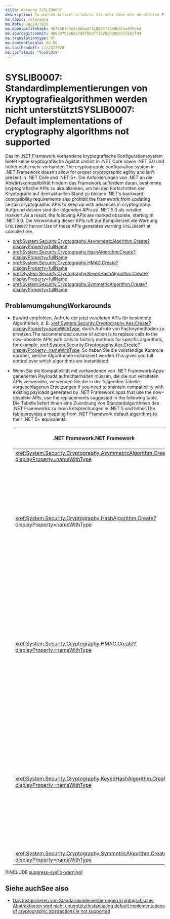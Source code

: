 ```yaml
---
title: Warnung SYSLIB0007
description: In diesem Artikel erfahren Sie mehr über die veralteten Elemente, die zur Kompilierzeit die Warnung SYSLIB0007 generieren.
ms.topic: reference
ms.date: 10/20/2020
ms.openlocfilehash: db7150fa3e3c566adf110034734e068fac079c6d
ms.sourcegitcommit: d8020797a6657d0fbbdff362b80300815f682f94
ms.translationtype: HT
ms.contentlocale: de-DE
ms.lasthandoff: 11/24/2020
ms.locfileid: "95685018"
---
```

# <a name="syslib0007-default-implementations-of-cryptography-algorithms-not-supported"></a><span data-ttu-id="2d577-103">SYSLIB0007: Standardimplementierungen von Kryptografiealgorithmen werden nicht unterstützt</span><span class="sxs-lookup"><span data-stu-id="2d577-103">SYSLIB0007: Default implementations of cryptography algorithms not supported</span></span>

<span data-ttu-id="2d577-104">Das im .NET Framework vorhandene kryptografische Konfigurationssystem bietet keine kryptografische Agilität und ist in .NET Core sowie .NET 5.0 und höher nicht mehr vorhanden.</span><span class="sxs-lookup"><span data-stu-id="2d577-104">The cryptographic configuration system in .NET Framework doesn't allow for proper cryptographic agility and isn't present in .NET Core and .NET 5+.</span></span> <span data-ttu-id="2d577-105">Die Anforderungen von .NET an die Abwärtskompatibilität hindern das Framework außerdem daran, bestimmte kryptografische APIs zu aktualisieren, um bei den Fortschritten der Kryptografie auf dem aktuellen Stand zu bleiben.</span><span class="sxs-lookup"><span data-stu-id="2d577-105">.NET's backward-compatibility requirements also prohibit the framework from updating certain cryptographic APIs to keep up with advances in cryptography.</span></span> <span data-ttu-id="2d577-106">Aufgrund dessen sind die folgenden APIs ab .NET 5.0 als veraltet markiert.</span><span class="sxs-lookup"><span data-stu-id="2d577-106">As a result, the following APIs are marked obsolete, starting in .NET 5.0.</span></span> <span data-ttu-id="2d577-107">Die Verwendung dieser APIs ruft zur Kompilierzeit die Warnung `SYSLIB0007` hervor.</span><span class="sxs-lookup"><span data-stu-id="2d577-107">Use of these APIs generates warning `SYSLIB0007` at compile time.</span></span>

- <xref:System.Security.Cryptography.AsymmetricAlgorithm.Create?displayProperty=fullName>
- <xref:System.Security.Cryptography.HashAlgorithm.Create?displayProperty=fullName>
- <xref:System.Security.Cryptography.HMAC.Create?displayProperty=fullName>
- <xref:System.Security.Cryptography.KeyedHashAlgorithm.Create?displayProperty=fullName>
- <xref:System.Security.Cryptography.SymmetricAlgorithm.Create?displayProperty=fullName>

## <a name="workarounds"></a><span data-ttu-id="2d577-108">Problemumgehung</span><span class="sxs-lookup"><span data-stu-id="2d577-108">Workarounds</span></span>

- <span data-ttu-id="2d577-109">Es wird empfohlen, Aufrufe der jetzt veralteten APIs für bestimmte Algorithmen, z. B. <xref:System.Security.Cryptography.Aes.Create?displayProperty=nameWithType>, durch Aufrufe von Factorymethoden zu ersetzen.</span><span class="sxs-lookup"><span data-stu-id="2d577-109">The recommended course of action is to replace calls to the now-obsolete APIs with calls to factory methods for specific algorithms, for example, <xref:System.Security.Cryptography.Aes.Create?displayProperty=nameWithType>.</span></span> <span data-ttu-id="2d577-110">So haben Sie die vollständige Kontrolle darüber, welche Algorithmen instanziiert werden.</span><span class="sxs-lookup"><span data-stu-id="2d577-110">This gives you full control over which algorithms are instantiated.</span></span>

- <span data-ttu-id="2d577-111">Wenn Sie die Kompatibilität mit vorhandenen von .NET Framework-Apps generierten Payloads aufrechterhalten müssen, die die nun veralteten APIs verwenden, verwenden Sie die in der folgenden Tabelle vorgeschlagenen Ersetzungen.</span><span class="sxs-lookup"><span data-stu-id="2d577-111">If you need to maintain compatibility with existing payloads generated by .NET Framework apps that use the now-obsolete APIs, use the replacements suggested in the following table.</span></span> <span data-ttu-id="2d577-112">Die Tabelle liefert Ihnen eine Zuordnung von Standardalgorithmen des .NET Frameworks zu ihren Entsprechungen in .NET 5 und höher.</span><span class="sxs-lookup"><span data-stu-id="2d577-112">The table provides a mapping from .NET Framework default algorithms to their .NET 5+ equivalents.</span></span>

  | <span data-ttu-id="2d577-113">.NET Framework</span><span class="sxs-lookup"><span data-stu-id="2d577-113">.NET Framework</span></span> | <span data-ttu-id="2d577-114">Mit .NET Core/.NET 5.0 und höher kompatible Ersetzung</span><span class="sxs-lookup"><span data-stu-id="2d577-114">.NET Core / .NET 5.0+ compatible replacement</span></span> | <span data-ttu-id="2d577-115">Bemerkungen</span><span class="sxs-lookup"><span data-stu-id="2d577-115">Remarks</span></span> |
  | - | - | - |
  | <xref:System.Security.Cryptography.AsymmetricAlgorithm.Create?displayProperty=nameWithType> | <xref:System.Security.Cryptography.RSA.Create?displayProperty=nameWithType> | |
  | <xref:System.Security.Cryptography.HashAlgorithm.Create?displayProperty=nameWithType> | <xref:System.Security.Cryptography.SHA1.Create?displayProperty=nameWithType> | <span data-ttu-id="2d577-116">Der SHA-1-Algorithmus gilt als nicht mehr nutzbar.</span><span class="sxs-lookup"><span data-stu-id="2d577-116">The SHA-1 algorithm is considered broken.</span></span> <span data-ttu-id="2d577-117">Sie sollten wenn möglich einen stärkeren Algorithmus verwenden.</span><span class="sxs-lookup"><span data-stu-id="2d577-117">Consider using a stronger algorithm if possible.</span></span> <span data-ttu-id="2d577-118">Wenden Sie sich an Ihren Sicherheitsberater, um weitere Schritte abzusprechen.</span><span class="sxs-lookup"><span data-stu-id="2d577-118">Consult your security advisor for further guidance.</span></span> |
  | <xref:System.Security.Cryptography.HMAC.Create?displayProperty=nameWithType> | <xref:System.Security.Cryptography.HMACSHA1.%23ctor> | <span data-ttu-id="2d577-119">Der HMACSHA1-Algorithmus sollte für die meisten modernen Anwendungen nicht verwendet werden.</span><span class="sxs-lookup"><span data-stu-id="2d577-119">The HMACSHA1 algorithm is discouraged for most modern applications.</span></span> <span data-ttu-id="2d577-120">Sie sollten wenn möglich einen stärkeren Algorithmus verwenden.</span><span class="sxs-lookup"><span data-stu-id="2d577-120">Consider using a stronger algorithm if possible.</span></span> <span data-ttu-id="2d577-121">Wenden Sie sich an Ihren Sicherheitsberater, um weitere Schritte abzusprechen.</span><span class="sxs-lookup"><span data-stu-id="2d577-121">Consult your security advisor for further guidance.</span></span> |
  | <xref:System.Security.Cryptography.KeyedHashAlgorithm.Create?displayProperty=nameWithType> | <xref:System.Security.Cryptography.HMACSHA1.%23ctor> | <span data-ttu-id="2d577-122">Der HMACSHA1-Algorithmus sollte für die meisten modernen Anwendungen nicht verwendet werden.</span><span class="sxs-lookup"><span data-stu-id="2d577-122">The HMACSHA1 algorithm is discouraged for most modern applications.</span></span> <span data-ttu-id="2d577-123">Sie sollten wenn möglich einen stärkeren Algorithmus verwenden.</span><span class="sxs-lookup"><span data-stu-id="2d577-123">Consider using a stronger algorithm if possible.</span></span> <span data-ttu-id="2d577-124">Wenden Sie sich an Ihren Sicherheitsberater, um weitere Schritte abzusprechen.</span><span class="sxs-lookup"><span data-stu-id="2d577-124">Consult your security advisor for further guidance.</span></span> |
  | <xref:System.Security.Cryptography.SymmetricAlgorithm.Create?displayProperty=nameWithType> | <xref:System.Security.Cryptography.Aes.Create?displayProperty=nameWithType> |

[!INCLUDE [suppress-syslib-warning](../../../includes/suppress-syslib-warning.md)]

## <a name="see-also"></a><span data-ttu-id="2d577-125">Siehe auch</span><span class="sxs-lookup"><span data-stu-id="2d577-125">See also</span></span>

- [<span data-ttu-id="2d577-126">Das Instanziieren von Standardimplementierungen kryptografischer Abstraktionen wird nicht unterstützt</span><span class="sxs-lookup"><span data-stu-id="2d577-126">Instantiating default implementations of cryptographic abstractions is not supported</span></span>](cryptography/5.0/instantiating-default-implementations-of-cryptographic-abstractions-not-supported.md)
